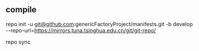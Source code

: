 ## compile

repo init -u git@github.com:genericFactoryProject/manifests.git -b develop --repo-url=https://mirrors.tuna.tsinghua.edu.cn/git/git-repo/

repo sync
